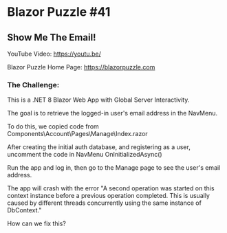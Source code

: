 # Blazor Puzzle #41

## Show Me The Email!

YouTube Video: https://youtu.be/

Blazor Puzzle Home Page: https://blazorpuzzle.com

### The Challenge:

This is a .NET 8 Blazor Web App with Global Server Interactivity.

The goal is to retrieve the logged-in user's email address in the NavMenu.

To do this, we copied code from Components\Account\Pages\Manage\Index.razor

After creating the initial auth database, and registering as a user, uncomment the code in NavMenu OnInitializedAsync()

Run the app and log in, then go to the Manage page to see the user's email address.

The app will crash with the error "A second operation was started on this context instance before a previous operation completed. This is usually caused by different threads concurrently using the same instance of DbContext."

How can we fix this?